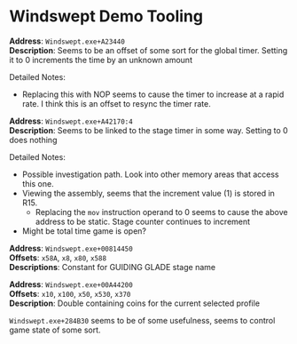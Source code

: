# Windswept Demo Tooling

**Address**: `Windswept.exe+A23440`<br>
**Description**: Seems to be an offset of some sort for the global timer. Setting it to 0 increments the time by an unknown amount

Detailed Notes:
- Replacing this with NOP seems to cause the timer to increase at a rapid rate. I think this is an offset to resync the timer rate.

**Address**: `Windswept.exe+A42170:4` <br>
**Description**: Seems to be linked to the stage timer in some way. Setting to 0 does nothing

Detailed Notes:
- Possible investigation path. Look into other memory areas that access this one.
- Viewing the assembly, seems that the increment value (1) is stored in R15. 
  - Replacing the `mov` instruction operand to 0 seems to cause the above address to  be static. Stage counter continues to increment
- Might be total time game is open?

**Address**: `Windswept.exe+00814450` <br>
**Offsets**: `x58A`, `x8`, `x80`, `x588` <br>
**Descriptions**: Constant for GUIDING GLADE stage name

**Address**: `Windswept.exe+00A44200` <br>
**Offsets**: `x10`, `x100`, `x50`, `x530`, `x370` <br>
**Description**: Double containing coins for the current selected profile

`Windswept.exe+284B30` seems to be of some usefulness, seems to control game state of some sort.